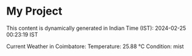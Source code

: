 # My Project

This content is dynamically generated in Indian Time (IST): 2024-02-25 00:23:19 IST


Current Weather in Coimbatore:
Temperature: 25.88 °C
Condition: mist
